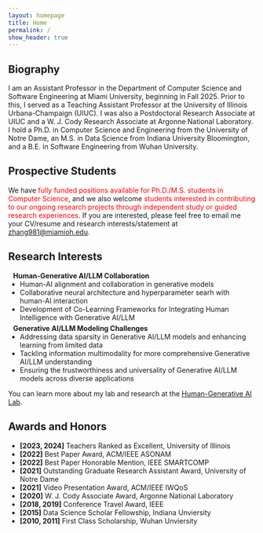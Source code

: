 ```yaml
---
layout: homepage
title: Home
permalink: /
show_header: true
---
```


## Biography


I am an Assistant Professor in the Department of Computer Science and Software Engineering at Miami University, beginning in Fall 2025. Prior to this, I served as a Teaching Assistant Professor at the University of Illinois Urbana-Champaign (UIUC). I was also a Postdoctoral Research Associate at UIUC and a W. J. Cody Research Associate at Argonne National Laboratory. I hold a Ph.D. in Computer Science and Engineering from the University of Notre Dame, an M.S. in Data Science from Indiana University Bloomington, and a B.E. in Software Engineering from Wuhan University.


## Prospective Students


 We have <span style="color: red;">fully funded positions available for Ph.D./M.S. students in Computer Science</span>, and we also welcome <span style="color: red;">students interested in contributing to our ongoing research projects through independent study or guided research experiences</span>.
  If you are interested, please feel free to email me your CV/resume and research interests/statement at <a href="mailto:zhang981@miamioh.edu">zhang981@miamioh.edu</a>.




## Research Interests
<h4 style="margin:0 10px 0;">Human-Generative AI/LLM Collaboration</h4>

<ul style="margin:0 0 5px;">
  <li><autocolor>Human-AI alignment and collaboration in generative models</autocolor></li>
  <li><autocolor>Collaborative neural architecture and hyperparameter searh with human-AI interaction</autocolor></li>
  <li><autocolor>Development of Co-Learning Frameworks for Integrating Human Intelligence with Generative AI/LLM</autocolor></li>
</ul>

<h4 style="margin:0 10px 0;">Generative AI/LLM Modeling Challenges</h4>

<ul style="margin:0 0 5px;">
  <li><autocolor>Addressing data sparsity in Generative AI/LLM models and enhancing learning from limited data</autocolor></li>
  <li><autocolor>Tackling information multimodality for more comprehensive Generative AI/LLM understanding</autocolor></li>
    <li><autocolor>Ensuring the trustworthiness and universality of Generative AI/LLM models across diverse applications</autocolor></li>
</ul>

You can learn more about my lab and research at the [Human-Generative AI Lab](https://humangenai.miamioh.edu).


## Awards and Honors

- **[2023, 2024]** Teachers Ranked as Excellent, University of Illinois
- **[2022]** Best Paper Award, ACM/IEEE ASONAM
- **[2022]** Best Paper Honorable Mention, IEEE SMARTCOMP
- **[2021]** Outstanding Graduate Research Assistant Award, University of Notre Dame 
- **[2021]** Video Presentation Award, ACM/IEEE IWQoS
- **[2020]** W. J. Cody Associate Award, Argonne National Laboratory
- **[2018, 2019]** Conference Travel Award, IEEE
- **[2015]** Data Science Scholar Fellowship, Indiana Unviersity
- **[2010, 2011]** First Class Scholarship, Wuhan Unviersity
